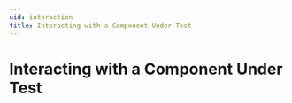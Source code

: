 ```yaml
---
uid: interaction
title: Interacting with a Component Under Test
---
```


# Interacting with a Component Under Test

